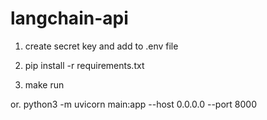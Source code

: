 # langchain-api

1. create secret key and add to .env file

2. pip install -r requirements.txt

3. make run

or. python3 -m uvicorn main:app --host 0.0.0.0 --port 8000
